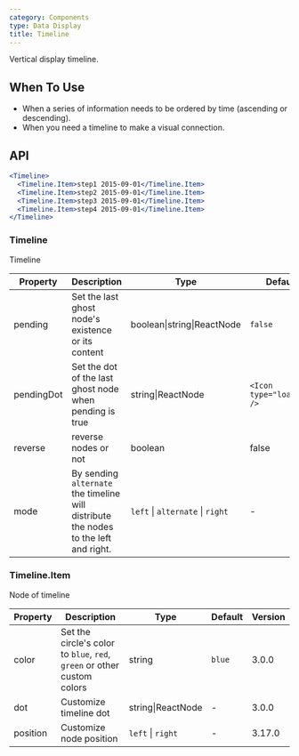 ```yaml
---
category: Components
type: Data Display
title: Timeline
---
```


Vertical display timeline.

## When To Use

- When a series of information needs to be ordered by time (ascending or descending).
- When you need a timeline to make a visual connection.

## API

```jsx
<Timeline>
  <Timeline.Item>step1 2015-09-01</Timeline.Item>
  <Timeline.Item>step2 2015-09-01</Timeline.Item>
  <Timeline.Item>step3 2015-09-01</Timeline.Item>
  <Timeline.Item>step4 2015-09-01</Timeline.Item>
</Timeline>
```

### Timeline

Timeline

| Property | Description | Type | Default | Version |
| --- | --- | --- | --- | --- |
| pending | Set the last ghost node's existence or its content | boolean\|string\|ReactNode | `false` | 3.0.0 |
| pendingDot | Set the dot of the last ghost node when pending is true | string\|ReactNode | `<Icon type="loading" />` | 3.3.0 |
| reverse | reverse nodes or not | boolean | false | 3.5.0 |
| mode | By sending `alternate` the timeline will distribute the nodes to the left and right. | `left` \| `alternate` \| `right` | - | 3.8.0 |

### Timeline.Item

Node of timeline

| Property | Description | Type | Default | Version |
| --- | --- | --- | --- | --- |
| color | Set the circle's color to `blue`, `red`, `green` or other custom colors | string | `blue` | 3.0.0 |
| dot | Customize timeline dot | string\|ReactNode | - | 3.0.0 |
| position | Customize node position | `left` \| `right` | - | 3.17.0 |
